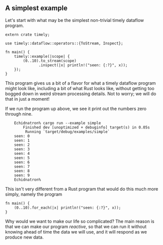 ## A simplest example

Let's start with what may be the simplest non-trivial timely dataflow program.

```rust,no_run
extern crate timely;

use timely::dataflow::operators::{ToStream, Inspect};

fn main() {
    timely::example(|scope| {
        (0..10).to_stream(scope)
               .inspect(|x| println!("seen: {:?}", x));
    });
}
```

This program gives us a bit of a flavor for what a timely dataflow program might look like, including a bit of what Rust looks like, without getting too bogged down in weird stream processing details. Not to worry; we will do that in just a moment!

If we run the program up above, we see it print out the numbers zero through nine.

```ignore
    Echidnatron% cargo run --example simple
        Finished dev [unoptimized + debuginfo] target(s) in 0.05s
         Running `target/debug/examples/simple`
    seen: 0
    seen: 1
    seen: 2
    seen: 3
    seen: 4
    seen: 5
    seen: 6
    seen: 7
    seen: 8
    seen: 9
    Echidnatron%
```

This isn't very different from a Rust program that would do this much more simply, namely the program

```rust,no_run
fn main() {
    (0..10).for_each(|x| println!("seen: {:?}", x));
}
```

Why would we want to make our life so complicated? The main reason is that we can make our program *reactive*, so that we can run it without knowing ahead of time the data we will use, and it will respond as we produce new data.